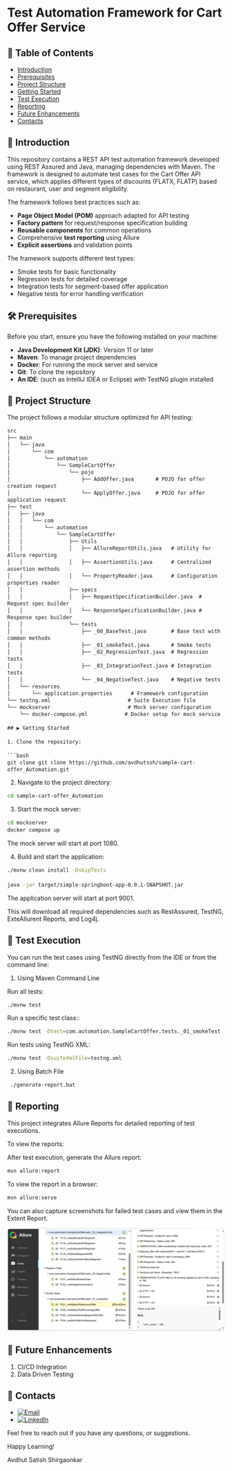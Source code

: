 <!--
    #/**
    # * @author Avdhut Shirgaonkar
    # * Email: avdhut.ssh@gmail.com
    # * LinkedIn: https://www.linkedin.com/in/avdhut-shirgaonkar-811243136/
    # */
    #/***************************************************/
-->
# Test Automation Framework for Cart Offer Service

## 📑 Table of Contents

- [Introduction](#-introduction)
- [Prerequisites](#️-prerequisites)
- [Project Structure](#-project-structure)
- [Getting Started](#rest-api-test-automation-framework-for-cart-offer-service)
- [Test Execution](#-test-execution)
- [Reporting](#-reporting)
- [Future Enhancements](#-future-enhancements)
- [Contacts](#-contacts)

## 📖 Introduction

This repository contains a REST API test automation framework developed using REST Assured and Java, managing dependencies with Maven. The framework is designed to automate test cases for the Cart Offer API service, which applies different types of discounts (FLATX, FLATP) based on restaurant, user and segment eligibility.

The framework follows best practices such as:
- **Page Object Model (POM)** approach adapted for API testing
- **Factory pattern** for request/response specification building
- **Reusable components** for common operations
- Comprehensive **test reporting** using Allure
- **Explicit assertions** and validation points

The framework supports different test types:
- Smoke tests for basic functionality
- Regression tests for detailed coverage
- Integration tests for segment-based offer application
- Negative tests for error handling verification

## 🛠️ Prerequisites

Before you start, ensure you have the following installed on your machine:

- **Java Development Kit (JDK)**: Version 11 or later
- **Maven**: To manage project dependencies
- **Docker**: For running the mock server and service
- **Git**: To clone the repository
- **An IDE**: (such as IntelliJ IDEA or Eclipse) with TestNG plugin installed

## 📁 Project Structure

The project follows a modular structure optimized for API testing:

```plaintext
src
├── main
│   └── java
│       └── com
│           └── automation
│               └── SampleCartOffer
│                   └── pojo
│                       ├── AddOffer.java       # POJO for offer creation request
│                       └── ApplyOffer.java     # POJO for offer application request
├── test
│   ├── java
│   │   └── com
│   │       └── automation
│   │           └── SampleCartOffer
│   │               ├── Utils
│   │               │   ├── AllureReportUtils.java   # Utility for Allure reporting
│   │               │   ├── AssertionUtils.java      # Centralized assertion methods
│   │               │   └── PropertyReader.java      # Configuration properties reader
│   │               ├── specs
│   │               │   ├── RequestSpecificationBuilder.java  # Request spec builder
│   │               │   └── ResponseSpecificationBuilder.java # Response spec builder
│   │               └── tests
│   │                   ├── _00_BaseTest.java        # Base test with common methods
│   │                   ├── _01_smokeTest.java       # Smoke tests
│   │                   ├── _02_RegressionTest.java  # Regression tests
│   │                   ├── _03_IntegrationTest.java # Integration tests
│   │                   └── _04_NegativeTest.java    # Negative tests
│   └── resources
│       └── application.properties      # Framework configuration
└── testng.xml                         # Suite Execution file
└── mockserver                         # Mock server configuration
    └── docker-compose.yml            # Docker setup for mock service

## ▶️ Getting Started

1. Clone the repository:

```bash
git clone git clone https://github.com/avdhutssh/sample-cart-offer_Automation.git
```

2. Navigate to the project directory:

```bash
cd sample-cart-offer_Automation
```

3. Start the mock server:

```bash
cd mockserver
docker compose up
```
The mock server will start at port 1080.

4. Build and start the application:

```bash
./mvnw clean install -DskipTests

java -jar target/simple-springboot-app-0.0.1-SNAPSHOT.jar
```
The application server will start at port 9001.

This will download all required dependencies such as RestAssured, TestNG, ExteAllurent Reports, and Log4j.

## 🚀 Test Execution

You can run the test cases using TestNG directly from the IDE or from the command line:

1. Using Maven Command Line

Run all tests:

```bash
./mvnw test
```

Run a specific test class::

```bash
./mvnw test -Dtest=com.automation.SampleCartOffer.tests._01_smokeTest
```

Run tests using TestNG XML:

```bash
./mvnw test -DsuiteXmlFile=testng.xml
```

2. Using Batch File


```bash
 ./generate-report.bat
```

## 🎯 Reporting

This project integrates Allure Reports for detailed reporting of test executions.

To view the reports:

After test execution, generate the Allure report:
```bash
mvn allure:report
```

To view the report in a browser:
```bash
mvn allure:serve
```

You can also capture screenshots for failed test cases and view them in the Extent Report.

![Allure Report](/Misc/AllureReport.png)

## 🔮 Future Enhancements
1. CI/CD Integration
2. Data Driven Testing

## 📧 Contacts

- [![Email](https://img.shields.io/badge/Email-avdhut.ssh@gmail.com-green)](mailto:avdhut.ssh@gmail.com)
- [![LinkedIn](https://img.shields.io/badge/LinkedIn-Profile-blue)](https://www.linkedin.com/in/avdhut-shirgaonkar-811243136/)

Feel free to reach out if you have any questions, or suggestions.

Happy Learning!

Avdhut Satish Shirgaonkar